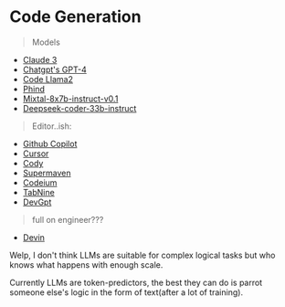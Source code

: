 # Code Generation

> Models

- [Claude 3](https://www.anthropic.com/news/claude-3-family)
- [Chatgpt's GPT-4](https://openai.com/research/gpt-4)
- [Code Llama2](https://about.fb.com/news/2023/08/code-llama-ai-for-coding/)
- [Phind](https://www.phind.com/search?home=true)
- [Mixtal-8x7b-instruct-v0.1](https://huggingface.co/mistralai/Mixtral-8x7B-Instruct-v0.1)
- [Deepseek-coder-33b-instruct](https://huggingface.co/deepseek-ai/deepseek-coder-33b-instruct)

> Editor..ish:

- [Github Copilot](https://github.com/features/copilot)
- [Cursor](https://cursor.sh)
- [Cody](https://sourcegraph.com/cody)
- [Supermaven](https://supermaven.com)
- [Codeium](https://codeium.com)
- [TabNine](https://www.tabnine.com)
- [DevGpt](https://www.devgpt.com)

> full on engineer???

- [Devin](https://x.com/cognition_labs/status/1767548763134964000?s=20)

Welp, I don't think LLMs are suitable for complex logical tasks but who knows what happens with enough scale.

Currently LLMs are token-predictors, the best they can do is parrot someone else's logic in the form of text(after a lot of training).
